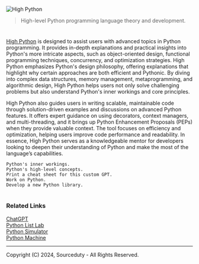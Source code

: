 ![High Python](https://github.com/user-attachments/assets/913311c8-bbcb-47ea-85a3-1a805b988f89)

> High-level Python programming language theory and development.
#

[High Python](https://chatgpt.com/g/g-qRchnDZkf-high-python) is designed to assist users with advanced topics in Python programming. It provides in-depth explanations and practical insights into Python's more intricate aspects, such as object-oriented design, functional programming techniques, concurrency, and optimization strategies. High Python emphasizes Python's design philosophy, offering explanations that highlight why certain approaches are both efficient and Pythonic. By diving into complex data structures, memory management, metaprogramming, and algorithmic design, High Python helps users not only solve challenging problems but also understand Python's inner workings and core principles.

High Python also guides users in writing scalable, maintainable code through solution-driven examples and discussions on advanced Python features. It offers expert guidance on using decorators, context managers, and multi-threading, and it brings up Python Enhancement Proposals (PEPs) when they provide valuable context. The tool focuses on efficiency and optimization, helping users improve code performance and readability. In essence, High Python serves as a knowledgeable mentor for developers looking to deepen their understanding of Python and make the most of the language’s capabilities.

```
Python's inner workings.
Python's high-level concepts.
Print a cheat sheet for this custom GPT.
Work on Python.
Develop a new Python library.
```

#
### Related Links

[ChatGPT](https://github.com/sourceduty/ChatGPT)
<br>
[Python List Lab](https://github.com/sourceduty/Python_List_Lab)
<br>
[Python Simulator](https://github.com/sourceduty/Python_Simulator)
<br>
[Python Machine](https://github.com/sourceduty/Python_Machine)

***
Copyright (C) 2024, Sourceduty - All Rights Reserved.
